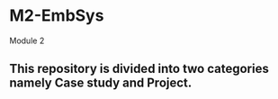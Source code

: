 # M2-EmbSys
Module 2

## This repository is divided into two categories namely Case study and Project.
